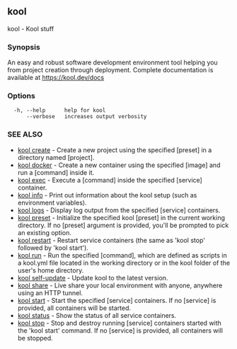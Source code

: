 ## kool

kool - Kool stuff

### Synopsis

An easy and robust software development environment
tool helping you from project creation through deployment.
Complete documentation is available at https://kool.dev/docs

### Options

```
  -h, --help      help for kool
      --verbose   increases output verbosity
```

### SEE ALSO

* [kool create](kool-create)	 - Create a new project using the specified [preset] in a directory named [project].
* [kool docker](kool-docker)	 - Create a new container using the specified [image] and run a [command] inside it.
* [kool exec](kool-exec)	 - Execute a [command] inside the specified [service] container.
* [kool info](kool-info)	 - Print out information about the kool setup (such as environment variables).
* [kool logs](kool-logs)	 - Display log output from the specified [service] containers.
* [kool preset](kool-preset)	 - Initialize the specified kool [preset] in the current working directory. If no [preset] argument is provided, you'll be prompted to pick an existing option.
* [kool restart](kool-restart)	 - Restart service containers (the same as 'kool stop' followed by 'kool start').
* [kool run](kool-run)	 - Run the specified [command], which are defined as scripts in a kool.yml file located in the working directory or in the kool folder of the user's home directory.
* [kool self-update](kool-self-update)	 - Update kool to the latest version.
* [kool share](kool-share)	 - Live share your local environment with anyone, anywhere using an HTTP tunnel.
* [kool start](kool-start)	 - Start the specified [service] containers. If no [service] is provided, all containers will be started.
* [kool status](kool-status)	 - Show the status of all service containers.
* [kool stop](kool-stop)	 - Stop and destroy running [service] containers started with the 'kool start' command. If no [service] is provided, all containers will be stopped.

